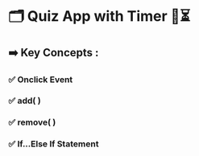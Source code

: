 # 🗂️ Quiz App with Timer 🤔⏳
##  ➡️ Key Concepts :
### ✅ Onclick Event  
### ✅ add( )
### ✅ remove( )
### ✅ If...Else If Statement

